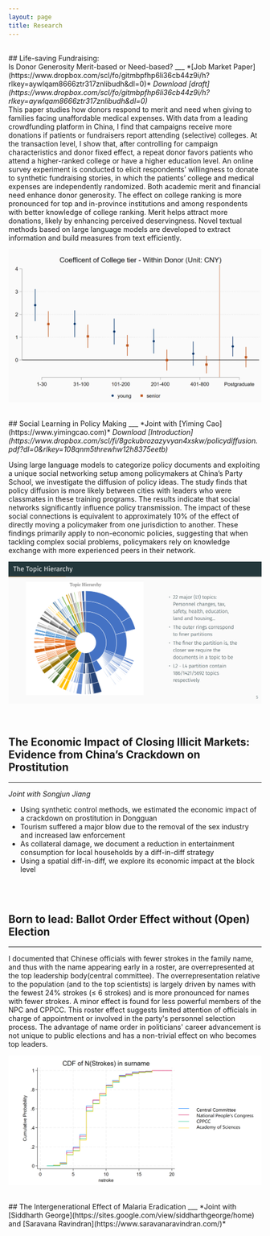 ```yaml
---
layout: page
title: Research
---
```

<br>
## Life-saving Fundraising:<br>Is Donor Generosity Merit-based or Need-based?
___
*[Job Market Paper](https://www.dropbox.com/scl/fo/gitmbpfhp6li36cb44z9i/h?rlkey=aywlqam8666ztr317znlibudh&dl=0)*  
<i>Download [draft](https://www.dropbox.com/scl/fo/gitmbpfhp6li36cb44z9i/h?rlkey=aywlqam8666ztr317znlibudh&dl=0)</i>

<br>
This paper studies how donors respond to merit and need when giving to families facing unaffordable medical expenses. With data from a leading crowdfunding platform in China, I find that campaigns receive more donations if patients or fundraisers report attending (selective) colleges. At the transaction level, I show that, after controlling for campaign characteristics and donor fixed effect, a repeat donor favors patients who attend a higher-ranked college or have a higher education level. An online survey experiment is conducted to elicit respondents’ willingness to donate to synthetic fundraising stories, in which the patients’ college and medical expenses are independently randomized. Both academic merit and financial need enhance donor generosity. The effect on college ranking is more pronounced for top and in-province institutions and among respondents with better knowledge of college ranking. Merit helps attract more donations, likely by enhancing perceived deservingness. Novel textual methods based on large language models are developed to extract information and build measures from text efficiently.
<br>

![Academic Merit Effect on Donation](/assets/coltier0918.png)

<br>
## Social Learning in Policy Making 
___
*Joint with [Yiming Cao](https://www.yimingcao.com)*  
<i>Download [Introduction](https://www.dropbox.com/scl/fi/8gckubrozazyvyan4xskw/policydiffusion.pdf?dl=0&rlkey=108qnm5threwhw12h8375eetb)</i>

Using large language models to categorize policy documents and exploiting a unique social networking setup among policymakers at China’s Party School, we investigate the diffusion of policy ideas. The study finds that policy diffusion is more likely between cities with leaders who were classmates in these training programs. The results indicate that social networks significantly influence policy transmission. The impact of these social connections is equivalent to approximately 10% of the effect of directly moving a policymaker from one jurisdiction to another. These findings primarily apply to non-economic policies, suggesting that when tackling complex social problems, policymakers rely on knowledge exchange with more experienced peers in their network.
<br> 

![Topic Hierarchy by BERT](/assets/the_topic_hierarchy.png)

<br>




## The Economic Impact of Closing Illicit Markets:<br> Evidence from China’s Crackdown on Prostitution
___
*Joint with Songjun Jiang*

* Using synthetic control methods, we estimated the economic impact of a crackdown on prostitution in Dongguan
* Tourism suffered a major blow due to the removal of the sex industry and increased law enforcement
* As collateral damage, we document a reduction in entertainment consumption for local households by a diff-in-diff strategy
* Using a spatial diff-in-diff, we explore its economic impact at the block level
<br>
<br>

## Born to lead: Ballot Order Effect without (Open) Election
___
I documented that Chinese officials with fewer strokes in the family name, and thus with the name appearing early in a roster, are overrepresented at the top leadership body(central committee). The overrepresentation relative to the population (and to the top scientists) is largely driven by names with the fewest 24% strokes (≤ 6 strokes) and is more pronounced for names with fewer strokes. A minor effect is found for less powerful members of the NPC and CPPCC. This roster effect suggests limited attention of officials in charge of appointment or involved in the party's personnel selection process. The advantage of name order in politicians' career advancement is not unique to public elections and has a non-trivial effect on who becomes top leaders.
<br>

![Roster Order Effect](/assets/roster_order_cdf.png)


<br>
## The Intergenerational Effect of Malaria Eradication 
___
*Joint with [Siddharth George](https://sites.google.com/view/siddharthgeorge/home) and [Saravana Ravindran](https://www.saravanaravindran.com/)*  




